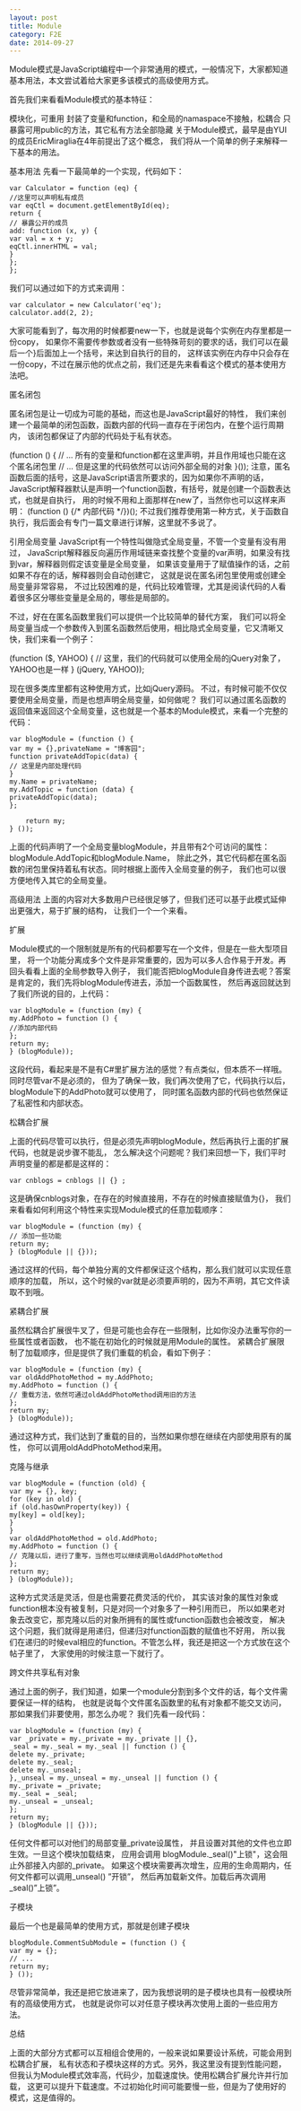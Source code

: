 ```yaml
---
layout: post
title: Module
category: F2E
date: 2014-09-27
---
```

Module模式是JavaScript编程中一个非常通用的模式，一般情况下，大家都知道基本用法，本文尝试着给大家更多该模式的高级使用方式。

首先我们来看看Module模式的基本特征：

模块化，可重用
封装了变量和function，和全局的namaspace不接触，松耦合
只暴露可用public的方法，其它私有方法全部隐藏
关于Module模式，最早是由YUI的成员EricMiraglia在4年前提出了这个概念，
我们将从一个简单的例子来解释一下基本的用法。

基本用法
先看一下最简单的一个实现，代码如下：

	var Calculator = function (eq) {
	//这里可以声明私有成员
	var eqCtl = document.getElementById(eq);
	return {
	// 暴露公开的成员
	add: function (x, y) {
	var val = x + y;
	eqCtl.innerHTML = val;
	}
	};
	};
我们可以通过如下的方式来调用：

	var calculator = new Calculator('eq');
	calculator.add(2, 2);
大家可能看到了，每次用的时候都要new一下，也就是说每个实例在内存里都是一份copy，
如果你不需要传参数或者没有一些特殊苛刻的要求的话，我们可以在最后一个}后面加上一个括号，来达到自执行的目的，
这样该实例在内存中只会存在一份copy，不过在展示他的优点之前，我们还是先来看看这个模式的基本使用方法吧。

匿名闭包

匿名闭包是让一切成为可能的基础，而这也是JavaScript最好的特性，
我们来创建一个最简单的闭包函数，函数内部的代码一直存在于闭包内，在整个运行周期内，
该闭包都保证了内部的代码处于私有状态。

(function () {
// ... 所有的变量和function都在这里声明，并且作用域也只能在这个匿名闭包里
// ... 但是这里的代码依然可以访问外部全局的对象
}());
注意，匿名函数后面的括号，这是JavaScript语言所要求的，因为如果你不声明的话，
JavaScript解释器默认是声明一个function函数，有括号，就是创建一个函数表达式，也就是自执行，
用的时候不用和上面那样在new了，当然你也可以这样来声明：
(function () {/* 内部代码 */})();
不过我们推荐使用第一种方式，关于函数自执行，我后面会有专门一篇文章进行详解，这里就不多说了。

引用全局变量
JavaScript有一个特性叫做隐式全局变量，不管一个变量有没有用过，
JavaScript解释器反向遍历作用域链来查找整个变量的var声明，如果没有找到var，解释器则假定该变量是全局变量，
如果该变量用于了赋值操作的话，之前如果不存在的话，解释器则会自动创建它，
这就是说在匿名闭包里使用或创建全局变量非常容易，
不过比较困难的是，代码比较难管理，尤其是阅读代码的人看着很多区分哪些变量是全局的，哪些是局部的。

不过，好在在匿名函数里我们可以提供一个比较简单的替代方案，
我们可以将全局变量当成一个参数传入到匿名函数然后使用，相比隐式全局变量，它又清晰又快，我们来看一个例子：

(function ($, YAHOO) {
// 这里，我们的代码就可以使用全局的jQuery对象了，YAHOO也是一样
} (jQuery, YAHOO));

现在很多类库里都有这种使用方式，比如jQuery源码。
不过，有时候可能不仅仅要使用全局变量，而是也想声明全局变量，如何做呢？
我们可以通过匿名函数的返回值来返回这个全局变量，这也就是一个基本的Module模式，来看一个完整的代码：

	var blogModule = (function () {
	var my = {},privateName = "博客园";
	function privateAddTopic(data) {
	// 这里是内部处理代码
	}
	my.Name = privateName;
	my.AddTopic = function (data) {
	privateAddTopic(data);
	};
	
	    return my;
	} ());
上面的代码声明了一个全局变量blogModule，并且带有2个可访问的属性：blogModule.AddTopic和blogModule.Name，
除此之外，其它代码都在匿名函数的闭包里保持着私有状态。同时根据上面传入全局变量的例子，
我们也可以很方便地传入其它的全局变量。

高级用法
上面的内容对大多数用户已经很足够了，但我们还可以基于此模式延伸出更强大，易于扩展的结构，
让我们一个一个来看。

扩展

Module模式的一个限制就是所有的代码都要写在一个文件，但是在一些大型项目里，
将一个功能分离成多个文件是非常重要的，因为可以多人合作易于开发。再回头看看上面的全局参数导入例子，
我们能否把blogModule自身传进去呢？答案是肯定的，我们先将blogModule传进去，添加一个函数属性，
然后再返回就达到了我们所说的目的，上代码：

	var blogModule = (function (my) {
	my.AddPhoto = function () {
	//添加内部代码
	};
	return my;
	} (blogModule));
这段代码，看起来是不是有C#里扩展方法的感觉？有点类似，但本质不一样哦。同时尽管var不是必须的，
但为了确保一致，我们再次使用了它，代码执行以后，blogModule下的AddPhoto就可以使用了，
同时匿名函数内部的代码也依然保证了私密性和内部状态。

松耦合扩展

上面的代码尽管可以执行，但是必须先声明blogModule，然后再执行上面的扩展代码，也就是说步骤不能乱，
怎么解决这个问题呢？我们来回想一下，我们平时声明变量的都是都是这样的：

	var cnblogs = cnblogs || {} ;
这是确保cnblogs对象，在存在的时候直接用，不存在的时候直接赋值为{}，
我们来看看如何利用这个特性来实现Module模式的任意加载顺序：

	var blogModule = (function (my) {
	// 添加一些功能
	return my;
	} (blogModule || {}));
通过这样的代码，每个单独分离的文件都保证这个结构，那么我们就可以实现任意顺序的加载，
所以，这个时候的var就是必须要声明的，因为不声明，其它文件读取不到哦。

紧耦合扩展

虽然松耦合扩展很牛叉了，但是可能也会存在一些限制，比如你没办法重写你的一些属性或者函数，
也不能在初始化的时候就是用Module的属性。
紧耦合扩展限制了加载顺序，但是提供了我们重载的机会，看如下例子：

	var blogModule = (function (my) {
	var oldAddPhotoMethod = my.AddPhoto;
	my.AddPhoto = function () {
	// 重载方法，依然可通过oldAddPhotoMethod调用旧的方法
	};
	return my;
	} (blogModule));
通过这种方式，我们达到了重载的目的，当然如果你想在继续在内部使用原有的属性，
你可以调用oldAddPhotoMethod来用。

克隆与继承

	var blogModule = (function (old) {
	var my = {}, key;
	for (key in old) {
	if (old.hasOwnProperty(key)) {
	my[key] = old[key];
	}
	}
	var oldAddPhotoMethod = old.AddPhoto;
	my.AddPhoto = function () {
	// 克隆以后，进行了重写，当然也可以继续调用oldAddPhotoMethod
	};
	return my;
	} (blogModule));
这种方式灵活是灵活，但是也需要花费灵活的代价，
其实该对象的属性对象或function根本没有被复制，只是对同一个对象多了一种引用而已，
所以如果老对象去改变它，那克隆以后的对象所拥有的属性或function函数也会被改变，
解决这个问题，我们就得是用递归，但递归对function函数的赋值也不好用，
所以我们在递归的时候eval相应的function。不管怎么样，我还是把这一个方式放在这个帖子里了，
大家使用的时候注意一下就行了。

跨文件共享私有对象

通过上面的例子，我们知道，如果一个module分割到多个文件的话，每个文件需要保证一样的结构，
也就是说每个文件匿名函数里的私有对象都不能交叉访问，那如果我们非要使用，那怎么办呢？ 我们先看一段代码：

	var blogModule = (function (my) {
	var _private = my._private = my._private || {},
	_seal = my._seal = my._seal || function () {
	delete my._private;
	delete my._seal;
	delete my._unseal;
	},_unseal = my._unseal = my._unseal || function () {
	my._private = _private;
	my._seal = _seal;
	my._unseal = _unseal;
	};
	return my;
	} (blogModule || {}));
任何文件都可以对他们的局部变量_private设属性，
并且设置对其他的文件也立即生效。一旦这个模块加载结束，
应用会调用 blogModule._seal()"上锁"，这会阻止外部接入内部的_private。
如果这个模块需要再次增生，应用的生命周期内，任何文件都可以调用_unseal() ”开锁”，
然后再加载新文件。加载后再次调用 _seal()”上锁”。

子模块

最后一个也是最简单的使用方式，那就是创建子模块

	blogModule.CommentSubModule = (function () {
	var my = {};
	// ...
	return my;
	} ());
尽管非常简单，我还是把它放进来了，因为我想说明的是子模块也具有一般模块所有的高级使用方式，
也就是说你可以对任意子模块再次使用上面的一些应用方法。

总结

上面的大部分方式都可以互相组合使用的，一般来说如果要设计系统，可能会用到松耦合扩展，
私有状态和子模块这样的方式。另外，我这里没有提到性能问题，
但我认为Module模式效率高，代码少，加载速度快。使用松耦合扩展允许并行加载，
这更可以提升下载速度。不过初始化时间可能要慢一些，但是为了使用好的模式，这是值得的。